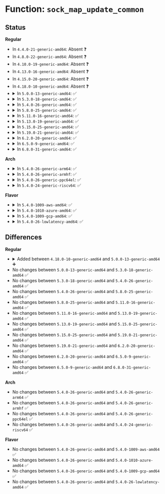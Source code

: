 # Function: <code>sock_map_update_common</code>

## Status
<b>Regular</b>
<ul>
<li>
In <code>4.4.0-21-generic-amd64</code>: Absent ❓
</li>
<li>
In <code>4.8.0-22-generic-amd64</code>: Absent ❓
</li>
<li>
In <code>4.10.0-19-generic-amd64</code>: Absent ❓
</li>
<li>
In <code>4.13.0-16-generic-amd64</code>: Absent ❓
</li>
<li>
In <code>4.15.0-20-generic-amd64</code>: Absent ❓
</li>
<li>
In <code>4.18.0-10-generic-amd64</code>: Absent ❓
</li>
<li>
<details>
<summary>In <code>5.0.0-13-generic-amd64</code>: ✅</summary>

```c
int sock_map_update_common(struct bpf_map * map, u32 idx, struct sock * sk, u64 flags)
```

```json
{
  "name": "sock_map_update_common",
  "collision_type": "Unique Static",
  "inline_type": "No",
  "funcs": [
    {
      "addr": 18446744071588225536,
      "name": "sock_map_update_common",
      "external": false,
      "loc": "net/core/sock_map.c:332",
      "file": "net/core/sock_map.c",
      "inline": "seen, unknown",
      "caller_inline": [],
      "caller_func": [
        "net/core/sock_map.c:bpf_sock_map_update",
        "net/core/sock_map.c:sock_map_update_elem"
      ]
    }
  ],
  "symbols": [
    {
      "addr": 18446744071588225536,
      "name": "sock_map_update_common",
      "section": ".text",
      "bind": "STB_LOCAL",
      "size": 559
    }
  ]
}
```
</details>
</li>
<li>
<details>
<summary>In <code>5.3.0-18-generic-amd64</code>: ✅</summary>

```c
int sock_map_update_common(struct bpf_map * map, u32 idx, struct sock * sk, u64 flags)
```

```json
{
  "name": "sock_map_update_common",
  "collision_type": "Unique Static",
  "inline_type": "No",
  "funcs": [
    {
      "addr": 18446744071588564048,
      "name": "sock_map_update_common",
      "external": false,
      "loc": "net/core/sock_map.c:333",
      "file": "net/core/sock_map.c",
      "inline": "seen, unknown",
      "caller_inline": [],
      "caller_func": [
        "net/core/sock_map.c:bpf_sock_map_update",
        "net/core/sock_map.c:sock_map_update_elem"
      ]
    }
  ],
  "symbols": [
    {
      "addr": 18446744071588564048,
      "name": "sock_map_update_common",
      "section": ".text",
      "bind": "STB_LOCAL",
      "size": 619
    }
  ]
}
```
</details>
</li>
<li>
<details>
<summary>In <code>5.4.0-26-generic-amd64</code>: ✅</summary>

```c
int sock_map_update_common(struct bpf_map * map, u32 idx, struct sock * sk, u64 flags)
```

```json
{
  "name": "sock_map_update_common",
  "collision_type": "Unique Static",
  "inline_type": "No",
  "funcs": [
    {
      "addr": 18446744071588781152,
      "name": "sock_map_update_common",
      "external": false,
      "loc": "net/core/sock_map.c:339",
      "file": "net/core/sock_map.c",
      "inline": "seen, unknown",
      "caller_inline": [],
      "caller_func": [
        "net/core/sock_map.c:bpf_sock_map_update",
        "net/core/sock_map.c:sock_map_update_elem"
      ]
    }
  ],
  "symbols": [
    {
      "addr": 18446744071588781152,
      "name": "sock_map_update_common",
      "section": ".text",
      "bind": "STB_LOCAL",
      "size": 621
    }
  ]
}
```
</details>
</li>
<li>
<details>
<summary>In <code>5.8.0-25-generic-amd64</code>: ✅</summary>

```c
int sock_map_update_common(struct bpf_map * map, u32 idx, struct sock * sk, u64 flags)
```

```json
{
  "name": "sock_map_update_common",
  "collision_type": "Unique Static",
  "inline_type": "No",
  "funcs": [
    {
      "addr": 18446744071589655008,
      "name": "sock_map_update_common",
      "external": false,
      "loc": "net/core/sock_map.c:467",
      "file": "net/core/sock_map.c",
      "inline": "seen, unknown",
      "caller_inline": [],
      "caller_func": [
        "net/core/sock_map.c:bpf_sock_map_update",
        "net/core/sock_map.c:sock_map_update_elem"
      ]
    }
  ],
  "symbols": [
    {
      "addr": 18446744071589655008,
      "name": "sock_map_update_common",
      "section": ".text",
      "bind": "STB_LOCAL",
      "size": 710
    }
  ]
}
```
</details>
</li>
<li>
<details>
<summary>In <code>5.11.0-16-generic-amd64</code>: ✅</summary>

```c
int sock_map_update_common(struct bpf_map * map, u32 idx, struct sock * sk, u64 flags)
```

```json
{
  "name": "sock_map_update_common",
  "collision_type": "Unique Static",
  "inline_type": "No",
  "funcs": [
    {
      "addr": 18446744071589679648,
      "name": "sock_map_update_common",
      "external": false,
      "loc": "net/core/sock_map.c:468",
      "file": "net/core/sock_map.c",
      "inline": "seen, unknown",
      "caller_inline": [],
      "caller_func": [
        "net/core/sock_map.c:bpf_sock_map_update",
        "net/core/sock_map.c:sock_map_update_elem",
        "net/core/sock_map.c:sock_map_update_elem_sys"
      ]
    }
  ],
  "symbols": [
    {
      "addr": 18446744071589679648,
      "name": "sock_map_update_common",
      "section": ".text",
      "bind": "STB_LOCAL",
      "size": 666
    }
  ]
}
```
</details>
</li>
<li>
<details>
<summary>In <code>5.13.0-19-generic-amd64</code>: ✅</summary>

```c
int sock_map_update_common(struct bpf_map * map, u32 idx, struct sock * sk, u64 flags)
```

```json
{
  "name": "sock_map_update_common",
  "collision_type": "Unique Static",
  "inline_type": "No",
  "funcs": [
    {
      "addr": 18446744071589662912,
      "name": "sock_map_update_common",
      "external": false,
      "loc": "net/core/sock_map.c:466",
      "file": "net/core/sock_map.c",
      "inline": "seen, unknown",
      "caller_inline": [],
      "caller_func": [
        "net/core/sock_map.c:bpf_sock_map_update",
        "net/core/sock_map.c:sock_map_update_elem",
        "net/core/sock_map.c:sock_map_update_elem_sys"
      ]
    }
  ],
  "symbols": [
    {
      "addr": 18446744071589662912,
      "name": "sock_map_update_common",
      "section": ".text",
      "bind": "STB_LOCAL",
      "size": 564
    }
  ]
}
```
</details>
</li>
<li>
<details>
<summary>In <code>5.15.0-25-generic-amd64</code>: ✅</summary>

```c
int sock_map_update_common(struct bpf_map * map, u32 idx, struct sock * sk, u64 flags)
```

```json
{
  "name": "sock_map_update_common",
  "collision_type": "Unique Static",
  "inline_type": "No",
  "funcs": [
    {
      "addr": 18446744071590419136,
      "name": "sock_map_update_common",
      "external": false,
      "loc": "net/core/sock_map.c:466",
      "file": "net/core/sock_map.c",
      "inline": "seen, unknown",
      "caller_inline": [],
      "caller_func": [
        "net/core/sock_map.c:bpf_sock_map_update",
        "net/core/sock_map.c:sock_map_update_elem",
        "net/core/sock_map.c:sock_map_update_elem_sys"
      ]
    }
  ],
  "symbols": [
    {
      "addr": 18446744071590419136,
      "name": "sock_map_update_common",
      "section": ".text",
      "bind": "STB_LOCAL",
      "size": 564
    }
  ]
}
```
</details>
</li>
<li>
<details>
<summary>In <code>5.19.0-21-generic-amd64</code>: ✅</summary>

```c
int sock_map_update_common(struct bpf_map * map, u32 idx, struct sock * sk, u64 flags)
```

```json
{
  "name": "sock_map_update_common",
  "collision_type": "Unique Static",
  "inline_type": "No",
  "funcs": [
    {
      "addr": 18446744071592017056,
      "name": "sock_map_update_common",
      "external": false,
      "loc": "net/core/sock_map.c:466",
      "file": "net/core/sock_map.c",
      "inline": "seen, unknown",
      "caller_inline": [],
      "caller_func": [
        "net/core/sock_map.c:bpf_sock_map_update",
        "net/core/sock_map.c:sock_map_update_elem",
        "net/core/sock_map.c:sock_map_update_elem_sys"
      ]
    }
  ],
  "symbols": [
    {
      "addr": 18446744071592017056,
      "name": "sock_map_update_common",
      "section": ".text",
      "bind": "STB_LOCAL",
      "size": 671
    }
  ]
}
```
</details>
</li>
<li>
<details>
<summary>In <code>6.2.0-20-generic-amd64</code>: ✅</summary>

```c
int sock_map_update_common(struct bpf_map * map, u32 idx, struct sock * sk, u64 flags)
```

```json
{
  "name": "sock_map_update_common",
  "collision_type": "Unique Static",
  "inline_type": "No",
  "funcs": [
    {
      "addr": 18446744071593832704,
      "name": "sock_map_update_common",
      "external": false,
      "loc": "net/core/sock_map.c:468",
      "file": "net/core/sock_map.c",
      "inline": "seen, unknown",
      "caller_inline": [],
      "caller_func": [
        "net/core/sock_map.c:bpf_sock_map_update",
        "net/core/sock_map.c:sock_map_update_elem",
        "net/core/sock_map.c:sock_map_update_elem_sys"
      ]
    }
  ],
  "symbols": [
    {
      "addr": 18446744071593832704,
      "name": "sock_map_update_common",
      "section": ".text",
      "bind": "STB_LOCAL",
      "size": 671
    }
  ]
}
```
</details>
</li>
<li>
<details>
<summary>In <code>6.5.0-9-generic-amd64</code>: ✅</summary>

```c
int sock_map_update_common(struct bpf_map * map, u32 idx, struct sock * sk, u64 flags)
```

```json
{
  "name": "sock_map_update_common",
  "collision_type": "Unique Static",
  "inline_type": "No",
  "funcs": [
    {
      "addr": 18446744071594207232,
      "name": "sock_map_update_common",
      "external": false,
      "loc": "net/core/sock_map.c:464",
      "file": "net/core/sock_map.c",
      "inline": "seen, unknown",
      "caller_inline": [],
      "caller_func": [
        "net/core/sock_map.c:bpf_sock_map_update",
        "net/core/sock_map.c:sock_map_update_elem",
        "net/core/sock_map.c:sock_map_update_elem_sys"
      ]
    }
  ],
  "symbols": [
    {
      "addr": 18446744071594207232,
      "name": "sock_map_update_common",
      "section": ".text",
      "bind": "STB_LOCAL",
      "size": 692
    }
  ]
}
```
</details>
</li>
<li>
<details>
<summary>In <code>6.8.0-31-generic-amd64</code>: ✅</summary>

```c
int sock_map_update_common(struct bpf_map * map, u32 idx, struct sock * sk, u64 flags)
```

```json
{
  "name": "sock_map_update_common",
  "collision_type": "Unique Static",
  "inline_type": "No",
  "funcs": [
    {
      "addr": 18446744071595004608,
      "name": "sock_map_update_common",
      "external": false,
      "loc": "net/core/sock_map.c:464",
      "file": "net/core/sock_map.c",
      "inline": "seen, unknown",
      "caller_inline": [],
      "caller_func": [
        "net/core/sock_map.c:bpf_sock_map_update",
        "net/core/sock_map.c:sock_map_update_elem",
        "net/core/sock_map.c:sock_map_update_elem_sys"
      ]
    }
  ],
  "symbols": [
    {
      "addr": 18446744071595004608,
      "name": "sock_map_update_common",
      "section": ".text",
      "bind": "STB_LOCAL",
      "size": 739
    }
  ]
}
```
</details>
</li>
</ul>
<b>Arch</b>
<ul>
<li>
<details>
<summary>In <code>5.4.0-26-generic-arm64</code>: ✅</summary>

```c
int sock_map_update_common(struct bpf_map * map, u32 idx, struct sock * sk, u64 flags)
```

```json
{
  "name": "sock_map_update_common",
  "collision_type": "Unique Static",
  "inline_type": "No",
  "funcs": [
    {
      "addr": 18446603336502347352,
      "name": "sock_map_update_common",
      "external": false,
      "loc": "net/core/sock_map.c:339",
      "file": "net/core/sock_map.c",
      "inline": "seen, unknown",
      "caller_inline": [],
      "caller_func": [
        "net/core/sock_map.c:bpf_sock_map_update",
        "net/core/sock_map.c:sock_map_update_elem"
      ]
    }
  ],
  "symbols": [
    {
      "addr": 18446603336502347352,
      "name": "sock_map_update_common",
      "section": ".text",
      "bind": "STB_LOCAL",
      "size": 704
    }
  ]
}
```
</details>
</li>
<li>
<details>
<summary>In <code>5.4.0-26-generic-armhf</code>: ✅</summary>

```c
int sock_map_update_common(struct bpf_map * map, u32 idx, struct sock * sk, u64 flags)
```

```json
{
  "name": "sock_map_update_common",
  "collision_type": "Unique Static",
  "inline_type": "No",
  "funcs": [
    {
      "addr": 3235086336,
      "name": "sock_map_update_common",
      "external": false,
      "loc": "net/core/sock_map.c:339",
      "file": "net/core/sock_map.c",
      "inline": "seen, unknown",
      "caller_inline": [],
      "caller_func": [
        "net/core/sock_map.c:bpf_sock_map_update",
        "net/core/sock_map.c:sock_map_update_elem"
      ]
    }
  ],
  "symbols": [
    {
      "addr": 3235086336,
      "name": "sock_map_update_common",
      "section": ".text",
      "bind": "STB_LOCAL",
      "size": 648
    }
  ]
}
```
</details>
</li>
<li>
<details>
<summary>In <code>5.4.0-26-generic-ppc64el</code>: ✅</summary>

```c
int sock_map_update_common(struct bpf_map * map, u32 idx, struct sock * sk, u64 flags)
```

```json
{
  "name": "sock_map_update_common",
  "collision_type": "Unique Static",
  "inline_type": "No",
  "funcs": [
    {
      "addr": 13835058055295870416,
      "name": "sock_map_update_common",
      "external": false,
      "loc": "net/core/sock_map.c:339",
      "file": "net/core/sock_map.c",
      "inline": "seen, unknown",
      "caller_inline": [],
      "caller_func": [
        "net/core/sock_map.c:bpf_sock_map_update",
        "net/core/sock_map.c:sock_map_update_elem"
      ]
    }
  ],
  "symbols": [
    {
      "addr": 13835058055295870416,
      "name": "sock_map_update_common",
      "section": ".text",
      "bind": "STB_LOCAL",
      "size": 700
    }
  ]
}
```
</details>
</li>
<li>
<details>
<summary>In <code>5.4.0-24-generic-riscv64</code>: ✅</summary>

```c
int sock_map_update_common(struct bpf_map * map, u32 idx, struct sock * sk, u64 flags)
```

```json
{
  "name": "sock_map_update_common",
  "collision_type": "Unique Static",
  "inline_type": "No",
  "funcs": [
    {
      "addr": 18446743936278565864,
      "name": "sock_map_update_common",
      "external": false,
      "loc": "net/core/sock_map.c:339",
      "file": "net/core/sock_map.c",
      "inline": "seen, unknown",
      "caller_inline": [],
      "caller_func": [
        "net/core/sock_map.c:bpf_sock_map_update",
        "net/core/sock_map.c:sock_map_update_elem"
      ]
    }
  ],
  "symbols": [
    {
      "addr": 18446743936278565864,
      "name": "sock_map_update_common",
      "section": ".text",
      "bind": "STB_LOCAL",
      "size": 368
    }
  ]
}
```
</details>
</li>
</ul>
<b>Flavor</b>
<ul>
<li>
<details>
<summary>In <code>5.4.0-1009-aws-amd64</code>: ✅</summary>

```c
int sock_map_update_common(struct bpf_map * map, u32 idx, struct sock * sk, u64 flags)
```

```json
{
  "name": "sock_map_update_common",
  "collision_type": "Unique Static",
  "inline_type": "No",
  "funcs": [
    {
      "addr": 18446744071588387536,
      "name": "sock_map_update_common",
      "external": false,
      "loc": "net/core/sock_map.c:339",
      "file": "net/core/sock_map.c",
      "inline": "seen, unknown",
      "caller_inline": [],
      "caller_func": [
        "net/core/sock_map.c:bpf_sock_map_update",
        "net/core/sock_map.c:sock_map_update_elem"
      ]
    }
  ],
  "symbols": [
    {
      "addr": 18446744071588387536,
      "name": "sock_map_update_common",
      "section": ".text",
      "bind": "STB_LOCAL",
      "size": 621
    }
  ]
}
```
</details>
</li>
<li>
<details>
<summary>In <code>5.4.0-1010-azure-amd64</code>: ✅</summary>

```c
int sock_map_update_common(struct bpf_map * map, u32 idx, struct sock * sk, u64 flags)
```

```json
{
  "name": "sock_map_update_common",
  "collision_type": "Unique Static",
  "inline_type": "No",
  "funcs": [
    {
      "addr": 18446744071588100224,
      "name": "sock_map_update_common",
      "external": false,
      "loc": "net/core/sock_map.c:339",
      "file": "net/core/sock_map.c",
      "inline": "seen, unknown",
      "caller_inline": [],
      "caller_func": [
        "net/core/sock_map.c:bpf_sock_map_update",
        "net/core/sock_map.c:sock_map_update_elem"
      ]
    }
  ],
  "symbols": [
    {
      "addr": 18446744071588100224,
      "name": "sock_map_update_common",
      "section": ".text",
      "bind": "STB_LOCAL",
      "size": 621
    }
  ]
}
```
</details>
</li>
<li>
<details>
<summary>In <code>5.4.0-1009-gcp-amd64</code>: ✅</summary>

```c
int sock_map_update_common(struct bpf_map * map, u32 idx, struct sock * sk, u64 flags)
```

```json
{
  "name": "sock_map_update_common",
  "collision_type": "Unique Static",
  "inline_type": "No",
  "funcs": [
    {
      "addr": 18446744071588719712,
      "name": "sock_map_update_common",
      "external": false,
      "loc": "net/core/sock_map.c:339",
      "file": "net/core/sock_map.c",
      "inline": "seen, unknown",
      "caller_inline": [],
      "caller_func": [
        "net/core/sock_map.c:bpf_sock_map_update",
        "net/core/sock_map.c:sock_map_update_elem"
      ]
    }
  ],
  "symbols": [
    {
      "addr": 18446744071588719712,
      "name": "sock_map_update_common",
      "section": ".text",
      "bind": "STB_LOCAL",
      "size": 621
    }
  ]
}
```
</details>
</li>
<li>
<details>
<summary>In <code>5.4.0-26-lowlatency-amd64</code>: ✅</summary>

```c
int sock_map_update_common(struct bpf_map * map, u32 idx, struct sock * sk, u64 flags)
```

```json
{
  "name": "sock_map_update_common",
  "collision_type": "Unique Static",
  "inline_type": "No",
  "funcs": [
    {
      "addr": 18446744071588860112,
      "name": "sock_map_update_common",
      "external": false,
      "loc": "net/core/sock_map.c:339",
      "file": "net/core/sock_map.c",
      "inline": "seen, unknown",
      "caller_inline": [],
      "caller_func": [
        "net/core/sock_map.c:bpf_sock_map_update",
        "net/core/sock_map.c:sock_map_update_elem"
      ]
    }
  ],
  "symbols": [
    {
      "addr": 18446744071588860112,
      "name": "sock_map_update_common",
      "section": ".text",
      "bind": "STB_LOCAL",
      "size": 621
    }
  ]
}
```
</details>
</li>
</ul>

## Differences
<b>Regular</b>
<ul>
<li>
<details>
<summary>Added between <code>4.18.0-10-generic-amd64</code> and <code>5.0.0-13-generic-amd64</code> ➕</summary>

```c
int sock_map_update_common(struct bpf_map * map, u32 idx, struct sock * sk, u64 flags)
```
</details>
</li>
<li>
No changes between <code>5.0.0-13-generic-amd64</code> and <code>5.3.0-18-generic-amd64</code> ✅
</li>
<li>
No changes between <code>5.3.0-18-generic-amd64</code> and <code>5.4.0-26-generic-amd64</code> ✅
</li>
<li>
No changes between <code>5.4.0-26-generic-amd64</code> and <code>5.8.0-25-generic-amd64</code> ✅
</li>
<li>
No changes between <code>5.8.0-25-generic-amd64</code> and <code>5.11.0-16-generic-amd64</code> ✅
</li>
<li>
No changes between <code>5.11.0-16-generic-amd64</code> and <code>5.13.0-19-generic-amd64</code> ✅
</li>
<li>
No changes between <code>5.13.0-19-generic-amd64</code> and <code>5.15.0-25-generic-amd64</code> ✅
</li>
<li>
No changes between <code>5.15.0-25-generic-amd64</code> and <code>5.19.0-21-generic-amd64</code> ✅
</li>
<li>
No changes between <code>5.19.0-21-generic-amd64</code> and <code>6.2.0-20-generic-amd64</code> ✅
</li>
<li>
No changes between <code>6.2.0-20-generic-amd64</code> and <code>6.5.0-9-generic-amd64</code> ✅
</li>
<li>
No changes between <code>6.5.0-9-generic-amd64</code> and <code>6.8.0-31-generic-amd64</code> ✅
</li>
</ul>
<b>Arch</b>
<ul>
<li>
No changes between <code>5.4.0-26-generic-amd64</code> and <code>5.4.0-26-generic-arm64</code> ✅
</li>
<li>
No changes between <code>5.4.0-26-generic-amd64</code> and <code>5.4.0-26-generic-armhf</code> ✅
</li>
<li>
No changes between <code>5.4.0-26-generic-amd64</code> and <code>5.4.0-26-generic-ppc64el</code> ✅
</li>
<li>
No changes between <code>5.4.0-26-generic-amd64</code> and <code>5.4.0-24-generic-riscv64</code> ✅
</li>
</ul>
<b>Flavor</b>
<ul>
<li>
No changes between <code>5.4.0-26-generic-amd64</code> and <code>5.4.0-1009-aws-amd64</code> ✅
</li>
<li>
No changes between <code>5.4.0-26-generic-amd64</code> and <code>5.4.0-1010-azure-amd64</code> ✅
</li>
<li>
No changes between <code>5.4.0-26-generic-amd64</code> and <code>5.4.0-1009-gcp-amd64</code> ✅
</li>
<li>
No changes between <code>5.4.0-26-generic-amd64</code> and <code>5.4.0-26-lowlatency-amd64</code> ✅
</li>
</ul>
